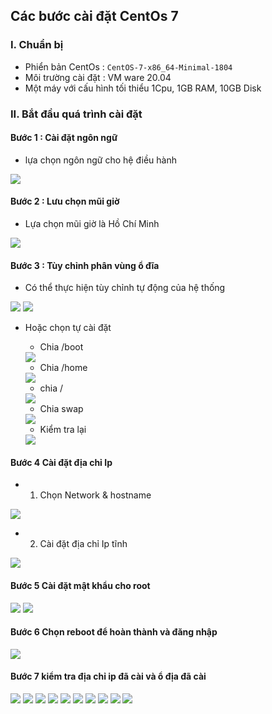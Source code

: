 ## Các bước cài đặt CentOs 7
### I. Chuẩn bị
- Phiển bản CentOs : `CentOS-7-x86_64-Minimal-1804`
- Môi trường cài đặt : VM ware 20.04
- Một máy với cấu hình tối thiểu 1Cpu, 1GB RAM, 10GB Disk
### II. Bắt đầu quá trình cài đặt
#### Bước 1 : Cài đặt ngôn ngữ 
- lựa chọn ngôn ngữ cho hệ điều hành 
<img src="../img/ce3.png">

#### Bước 2 : Lưu chọn mũi giờ 
- Lựa chọn mũi giờ là Hồ Chí Minh
<img src="../img/ce4.png">

#### Bước 3 : Tùy chỉnh phân vùng ổ đĩa
- Có thể thực hiện tùy chỉnh tự động của hệ thống
<img src="../img/ce5.png">
<img src="../img/ce6.png">

- Hoặc chọn tự cài đặt
    + Chia /boot
    <img src="../img/ce8.png">

    + Chia /home
    <img src="../img/ce5.png">

    + chia /
    <img src="../img/ce6.png">

    + Chia swap 
    <img src="../img/ce7.png">

    + Kiểm tra lại 
    <img src="../img/ce8.png">

#### Bước 4 Cài đặt địa chỉ Ip 
- 1. Chọn Network & hostname
<img src="../img/ce9.png">


- 2. Cài đặt địa chỉ Ip tĩnh 
<img src="../img/ce10.png">

#### Bước 5 Cài đặt mật khẩu cho root
<img src="../img/ce11.png">
<img src="../img/ce12.png">


#### Bước 6 Chọn reboot để hoàn thành và đăng nhập
<img src="../img/ce13.png">

#### Bước 7 kiểm tra địa chỉ ip đã cài và ổ địa đã cài
<img src="../img/ce14.png">
<img src="../img/ce15.png">
<img src="../img/ce16.png">
<img src="../img/ce17.png">
<img src="../img/ce18.png">
<img src="../img/ce19.png">
<img src="../img/ce20.png">
<img src="../img/ce21.png">
<img src="../img/ce22.png">
<img src="../img/ce23.png">

